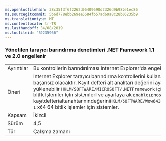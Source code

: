 ```yaml
---
ms.openlocfilehash: 38c35f3f6f2262d06409690d2326d9b982e1ec86
ms.sourcegitcommit: 5b6d778ebb269ee6684fb57ad69a8c28b06235b9
ms.translationtype: MT
ms.contentlocale: tr-TR
ms.lasthandoff: 04/08/2019
ms.locfileid: "59235966"
---
```

### <a name="managed-browser-hosting-controls-from-the-net-framework-11-and-20-are-blocked"></a>Yönetilen tarayıcı barındırma denetimleri .NET Framework 1.1 ve 2.0 engellenir

|   |   |
|---|---|
|Ayrıntılar|Bu kontrollerin barındırılması Internet Explorer'da engellenir.|
|Öneri|Internet Explorer tarayıcı barındırma kontrollerini kullanan bir uygulamayı başlatmakta başarısız olacaktır. Kayıt defteri alt anahtarı değerini ayarlayarak önceki davranış geri yüklenebilir <code>HKLM/SOFTWARE/MICROSOFT/.NETFramework</code> için <code>1</code> x86 için sistemleri ve x64 32 bitlik işlemler için sistemleri ve ayarlayarak <code>EnableIEHosting</code> kayıtdefterialtanahtarınındeğerini<code>HKLM/SOFTWARE/Wow6432Node/Microsoft/.NETFramework</code>için <code>1</code> x64 64 bitlik işlemler için sistemler.|
|Kapsam|İkincil|
|Sürüm|4,5|
|Tür|Çalışma zamanı|
